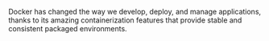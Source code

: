Docker has changed the way we develop, deploy, and manage applications, thanks to its amazing containerization features that provide stable and consistent packaged environments.
